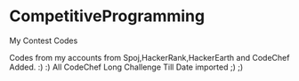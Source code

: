 CompetitiveProgramming
======================

My Contest Codes

Codes from my accounts from Spoj,HackerRank,HackerEarth and CodeChef Added. :) :)
All CodeChef Long Challenge Till Date imported ;) ;)
